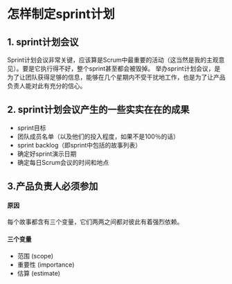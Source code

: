 # 怎样制定sprint计划


## 1. sprint计划会议
Sprint计划会议非常关键，应该算是Scrum中最重要的活动（这当然是我的主观意见）。要是它执行得不好，整个sprint甚至都会被毁掉。
举办sprint计划会议，是为了让团队获得足够的信息，能够在几个星期内不受干扰地工作，也是为了让产品负责人能对此有充分的信心。



## 2. sprint计划会议产生的一些实实在在的成果
- sprint目标
- 团队成员名单（以及他们的投入程度，如果不是100％的话）
- sprint backlog（即sprint中包括的故事列表）
- 确定好sprint演示日期
- 确定每日Scrum会议的时间和地点



## 3.产品负责人必须参加
#### 原因
每个故事都含有三个变量，它们两两之间都对彼此有着强烈依赖。
#### 三个变量
- 范围 (scope)
- 重要性 (importance)
- 估算 (estimate)